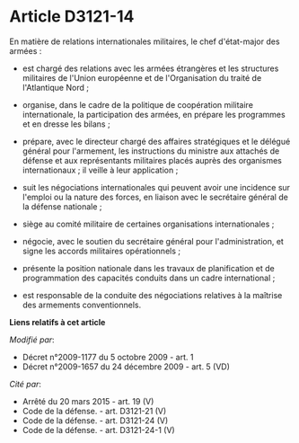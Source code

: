 # Article D3121-14

En matière de relations internationales militaires, le chef d'état-major des armées : 

- est chargé des relations avec les armées étrangères et les structures militaires de l'Union européenne et de l'Organisation
du traité de l'Atlantique Nord ; 

- organise, dans le cadre de la politique de coopération militaire internationale, la participation des armées, en prépare
les programmes et en dresse les bilans ; 

- prépare, avec le directeur chargé des affaires stratégiques et le délégué général pour l'armement, les instructions du
ministre aux attachés de défense et aux représentants militaires placés auprès des organismes internationaux ; il veille à
leur application ; 

- suit les négociations internationales qui peuvent avoir une incidence sur l'emploi ou la nature des forces, en liaison avec
le secrétaire général de la défense nationale ; 

- siège au comité militaire de certaines organisations internationales ; 

- négocie, avec le soutien du secrétaire général pour l'administration, et signe les accords militaires opérationnels ; 

- présente la position nationale dans les travaux de planification et de programmation des capacités conduits dans un cadre
international ; 

- est responsable de la conduite des négociations relatives à la maîtrise des armements conventionnels.

**Liens relatifs à cet article**

_Modifié par_:

  - Décret n°2009-1177 du 5 octobre 2009 - art. 1
  - Décret n°2009-1657 du 24 décembre 2009 - art. 5 (VD)

_Cité par_:

  - Arrêté du 20 mars 2015 - art. 19 (V)
  - Code de la défense. - art. D3121-21 (V)
  - Code de la défense. - art. D3121-24 (V)
  - Code de la défense. - art. D3121-24-1 (V)
